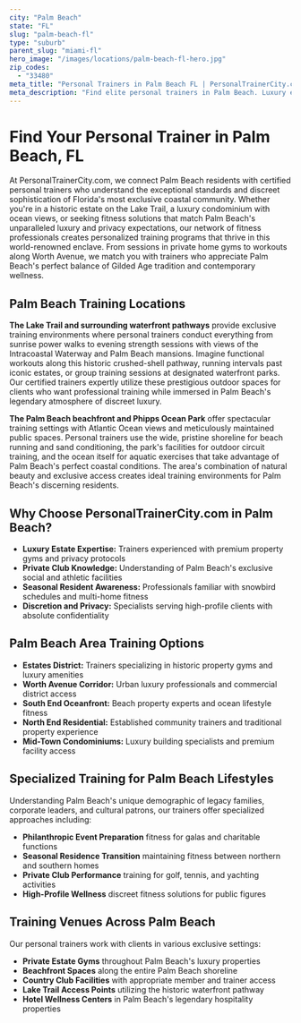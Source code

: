 ```yaml
---
city: "Palm Beach"
state: "FL"
slug: "palm-beach-fl"
type: "suburb"
parent_slug: "miami-fl"
hero_image: "/images/locations/palm-beach-fl-hero.jpg"
zip_codes:
  - "33480"
meta_title: "Personal Trainers in Palm Beach FL | PersonalTrainerCity.com"
meta_description: "Find elite personal trainers in Palm Beach. Luxury estate fitness, private club access, and premium wellness for this exclusive community."
---
```


# Find Your Personal Trainer in Palm Beach, FL

At PersonalTrainerCity.com, we connect Palm Beach residents with certified personal trainers who understand the exceptional standards and discreet sophistication of Florida's most exclusive coastal community. Whether you're in a historic estate on the Lake Trail, a luxury condominium with ocean views, or seeking fitness solutions that match Palm Beach's unparalleled luxury and privacy expectations, our network of fitness professionals creates personalized training programs that thrive in this world-renowned enclave. From sessions in private home gyms to workouts along Worth Avenue, we match you with trainers who appreciate Palm Beach's perfect balance of Gilded Age tradition and contemporary wellness.

## Palm Beach Training Locations

**The Lake Trail and surrounding waterfront pathways** provide exclusive training environments where personal trainers conduct everything from sunrise power walks to evening strength sessions with views of the Intracoastal Waterway and Palm Beach mansions. Imagine functional workouts along this historic crushed-shell pathway, running intervals past iconic estates, or group training sessions at designated waterfront parks. Our certified trainers expertly utilize these prestigious outdoor spaces for clients who want professional training while immersed in Palm Beach's legendary atmosphere of discreet luxury.

**The Palm Beach beachfront and Phipps Ocean Park** offer spectacular training settings with Atlantic Ocean views and meticulously maintained public spaces. Personal trainers use the wide, pristine shoreline for beach running and sand conditioning, the park's facilities for outdoor circuit training, and the ocean itself for aquatic exercises that take advantage of Palm Beach's perfect coastal conditions. The area's combination of natural beauty and exclusive access creates ideal training environments for Palm Beach's discerning residents.

## Why Choose PersonalTrainerCity.com in Palm Beach?

*   **Luxury Estate Expertise:** Trainers experienced with premium property gyms and privacy protocols
*   **Private Club Knowledge:** Understanding of Palm Beach's exclusive social and athletic facilities
*   **Seasonal Resident Awareness:** Professionals familiar with snowbird schedules and multi-home fitness
*   **Discretion and Privacy:** Specialists serving high-profile clients with absolute confidentiality

## Palm Beach Area Training Options

- **Estates District:** Trainers specializing in historic property gyms and luxury amenities
- **Worth Avenue Corridor:** Urban luxury professionals and commercial district access
- **South End Oceanfront:** Beach property experts and ocean lifestyle fitness
- **North End Residential:** Established community trainers and traditional property experience
- **Mid-Town Condominiums:** Luxury building specialists and premium facility access

## Specialized Training for Palm Beach Lifestyles

Understanding Palm Beach's unique demographic of legacy families, corporate leaders, and cultural patrons, our trainers offer specialized approaches including:

*   **Philanthropic Event Preparation** fitness for galas and charitable functions
*   **Seasonal Residence Transition** maintaining fitness between northern and southern homes
*   **Private Club Performance** training for golf, tennis, and yachting activities
*   **High-Profile Wellness** discreet fitness solutions for public figures

## Training Venues Across Palm Beach

Our personal trainers work with clients in various exclusive settings:
- **Private Estate Gyms** throughout Palm Beach's luxury properties
- **Beachfront Spaces** along the entire Palm Beach shoreline
- **Country Club Facilities** with appropriate member and trainer access
- **Lake Trail Access Points** utilizing the historic waterfront pathway
- **Hotel Wellness Centers** in Palm Beach's legendary hospitality properties
